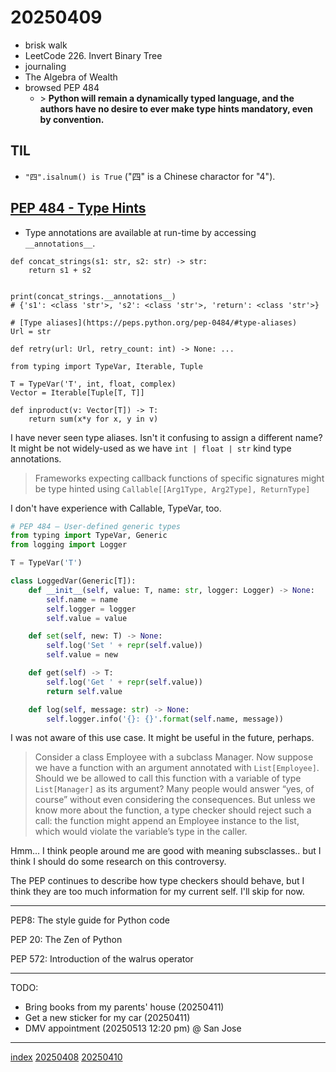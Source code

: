 <head><meta name="viewport" content="width=device-width, initial-scale=1.0, user-scalable=yes" /><meta charset="UTF-8"></head>

# 20250409

- brisk walk
- LeetCode 226. Invert Binary Tree
- journaling
- The Algebra of Wealth
- browsed PEP 484
	- \> **Python will remain a dynamically typed language, and the authors have no desire to ever make type hints mandatory, even by convention.**

## TIL

- `"四".isalnum() is True` ("四" is a Chinese charactor for "4").

## [PEP 484 - Type Hints](https://peps.python.org/pep-0484/)

- Type annotations are available at run-time by accessing `__annotations__`.

```
def concat_strings(s1: str, s2: str) -> str:
    return s1 + s2


print(concat_strings.__annotations__)
# {'s1': <class 'str'>, 's2': <class 'str'>, 'return': <class 'str'>}
```

```
# [Type aliases](https://peps.python.org/pep-0484/#type-aliases)
Url = str

def retry(url: Url, retry_count: int) -> None: ...
```

```
from typing import TypeVar, Iterable, Tuple

T = TypeVar('T', int, float, complex)
Vector = Iterable[Tuple[T, T]]

def inproduct(v: Vector[T]) -> T:
    return sum(x*y for x, y in v)
```

I have never seen type aliases. Isn't it confusing to assign a different name? It might be not widely-used as we have `int | float | str` kind type annotations.

> Frameworks expecting callback functions of specific signatures might be type hinted using `Callable[[Arg1Type, Arg2Type], ReturnType]`

I don't have experience with Callable, TypeVar, too.

```python
# PEP 484 — User-defined generic types
from typing import TypeVar, Generic
from logging import Logger

T = TypeVar('T')

class LoggedVar(Generic[T]):
    def __init__(self, value: T, name: str, logger: Logger) -> None:
        self.name = name
        self.logger = logger
        self.value = value

    def set(self, new: T) -> None:
        self.log('Set ' + repr(self.value))
        self.value = new

    def get(self) -> T:
        self.log('Get ' + repr(self.value))
        return self.value

    def log(self, message: str) -> None:
        self.logger.info('{}: {}'.format(self.name, message))
```

I was not aware of this use case. It might be useful in the future, perhaps.

> Consider a class Employee with a subclass Manager. Now suppose we have a function with an argument annotated with `List[Employee]`. Should we be allowed to call this function with a variable of type `List[Manager]` as its argument? Many people would answer “yes, of course” without even considering the consequences. But unless we know more about the function, a type checker should reject such a call: the function might append an Employee instance to the list, which would violate the variable’s type in the caller.

Hmm... I think people around me are good with meaning subsclasses.. but I think I should do some research on this controversy.

The PEP continues to describe how type checkers should behave, but I think they are too much information for my current self. I'll skip for now.

---

PEP8: The style guide for Python code

PEP 20: The Zen of Python

PEP 572: Introduction of the walrus operator

---

TODO:

- Bring books from my parents' house (20250411)
- Get a new sticker for my car (20250411)
- DMV appointment (20250513 12:20 pm) @ San Jose

---

[index](../../index.html)
[20250408](20250408.html)
[20250410](20250410.html)
